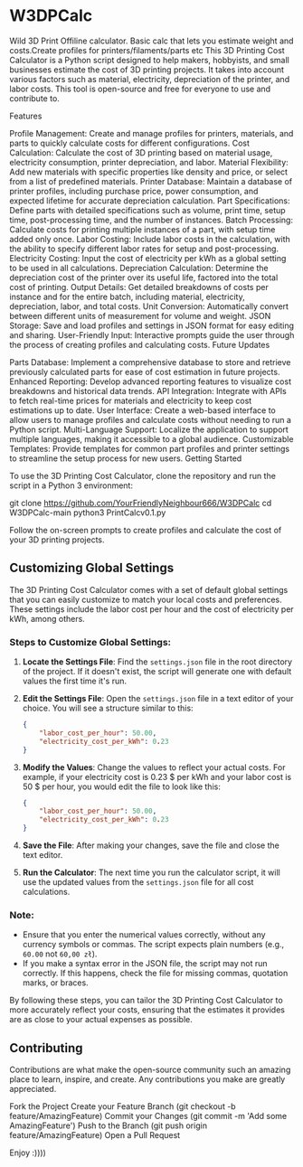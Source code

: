 # W3DPCalc
Wild 3D Print Offiline calculator. Basic calc that lets you estimate weight and costs.Create profiles for printers/filaments/parts etc
This 3D Printing Cost Calculator is a Python script designed to help makers, hobbyists, and small businesses estimate the cost of 3D printing projects. It takes into account various factors such as material, electricity, depreciation of the printer, and labor costs. This tool is open-source and free for everyone to use and contribute to.

Features

Profile Management: Create and manage profiles for printers, materials, and parts to quickly calculate costs for different configurations.
Cost Calculation: Calculate the cost of 3D printing based on material usage, electricity consumption, printer depreciation, and labor.
Material Flexibility: Add new materials with specific properties like density and price, or select from a list of predefined materials.
Printer Database: Maintain a database of printer profiles, including purchase price, power consumption, and expected lifetime for accurate depreciation calculation.
Part Specifications: Define parts with detailed specifications such as volume, print time, setup time, post-processing time, and the number of instances.
Batch Processing: Calculate costs for printing multiple instances of a part, with setup time added only once.
Labor Costing: Include labor costs in the calculation, with the ability to specify different labor rates for setup and post-processing.
Electricity Costing: Input the cost of electricity per kWh as a global setting to be used in all calculations.
Depreciation Calculation: Determine the depreciation cost of the printer over its useful life, factored into the total cost of printing.
Output Details: Get detailed breakdowns of costs per instance and for the entire batch, including material, electricity, depreciation, labor, and total costs.
Unit Conversion: Automatically convert between different units of measurement for volume and weight.
JSON Storage: Save and load profiles and settings in JSON format for easy editing and sharing.
User-Friendly Input: Interactive prompts guide the user through the process of creating profiles and calculating costs.
Future Updates

Parts Database: Implement a comprehensive database to store and retrieve previously calculated parts for ease of cost estimation in future projects.
Enhanced Reporting: Develop advanced reporting features to visualize cost breakdowns and historical data trends.
API Integration: Integrate with APIs to fetch real-time prices for materials and electricity to keep cost estimations up to date.
User Interface: Create a web-based interface to allow users to manage profiles and calculate costs without needing to run a Python script.
Multi-Language Support: Localize the application to support multiple languages, making it accessible to a global audience.
Customizable Templates: Provide templates for common part profiles and printer settings to streamline the setup process for new users.
Getting Started

To use the 3D Printing Cost Calculator, clone the repository and run the script in a Python 3 environment:

git clone https://github.com/YourFriendlyNeighbour666/W3DPCalc
cd W3DPCalc-main
python3 PrintCalcv0.1.py

Follow the on-screen prompts to create profiles and calculate the cost of your 3D printing projects.


## Customizing Global Settings

The 3D Printing Cost Calculator comes with a set of default global settings that you can easily customize to match your local costs and preferences. These settings include the labor cost per hour and the cost of electricity per kWh, among others.

### Steps to Customize Global Settings:

1. **Locate the Settings File**: Find the `settings.json` file in the root directory of the project. If it doesn't exist, the script will generate one with default values the first time it's run.

2. **Edit the Settings File**: Open the `settings.json` file in a text editor of your choice. You will see a structure similar to this:

    ```json
    {
        "labor_cost_per_hour": 50.00,
        "electricity_cost_per_kWh": 0.23
    }
    ```

3. **Modify the Values**: Change the values to reflect your actual costs. For example, if your electricity cost is 0.23 $ per kWh and your labor cost is 50 $ per hour, you would edit the file to look like this:

    ```json
    {
        "labor_cost_per_hour": 50.00,
        "electricity_cost_per_kWh": 0.23
    }
    ```

4. **Save the File**: After making your changes, save the file and close the text editor.

5. **Run the Calculator**: The next time you run the calculator script, it will use the updated values from the `settings.json` file for all cost calculations.

### Note:

- Ensure that you enter the numerical values correctly, without any currency symbols or commas. The script expects plain numbers (e.g., `60.00` not `60,00 zł`).
- If you make a syntax error in the JSON file, the script may not run correctly. If this happens, check the file for missing commas, quotation marks, or braces.

By following these steps, you can tailor the 3D Printing Cost Calculator to more accurately reflect your costs, ensuring that the estimates it provides are as close to your actual expenses as possible.


## Contributing

Contributions are what make the open-source community such an amazing place to learn, inspire, and create. Any contributions you make are greatly appreciated.

Fork the Project
Create your Feature Branch (git checkout -b feature/AmazingFeature)
Commit your Changes (git commit -m 'Add some AmazingFeature')
Push to the Branch (git push origin feature/AmazingFeature)
Open a Pull Request


Enjoy :))))
